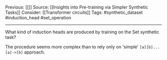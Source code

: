 Previous: [[]]
Source: [[Insights into Pre-training via Simpler Synthetic Tasks]]
Consider: [[Transformer circuits]]
Tags: #synthetic_dataset #induction_head #set_operation
______________
What kind of induction heads are produced by training on the Set synthetic task? 

The procedure seems more complex than to rely only on 'simple' `[a][b]... [a]->[b]`  approach. 